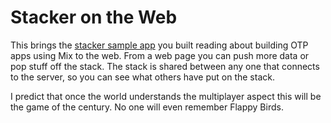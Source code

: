 # Stacker on the Web

This brings the [stacker sample app](http://elixir-lang.org/getting_started/mix/2.html) you built reading about building OTP apps using Mix to the web.  From a web page you can push more data or pop stuff off the stack.  The stack is shared between any one that connects to the server, so you can see what others have put on the stack.

I predict that once the world understands the multiplayer aspect this will be the game of the century.  No one will even remember Flappy Birds.
